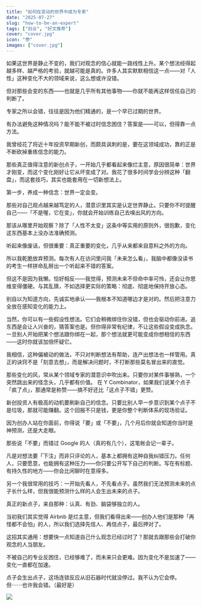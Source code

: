 ```yaml
---
title: "如何在变动的世界中成为专家"
date: "2025-07-27"
slug: "how-to-be-an-expert"
tags: ["创业", "好文推荐"]
cover: "cover.jpg"
icon: "😎"
images: ["cover.jpg"]
---
```

如果这世界是静止不变的，我们对观念的信心就能一路线性上升。某个想法经得起越多样、越严格的考验，就越可能是真的。许多人其实默默相信这一点——对「人性」这种变化不大的领域来说，这么想或许没错。



但对那些会变的东西——也就是几乎所有其他事物——你就不能再这样信任自己的判断了。



专家之所以会错，往往是因为他们精通的，是一个早已过期的世界。



有办法避免这种情况吗？能不能不被过时信念困住？答案是——可以，但得靠一点方法。



我曾经花了将近十年投资早期新创，而颇具讽刺的是，要在这领域成功，靠的正是不断砍掉重练信念的能力。



那些真正值得注意的新创点子，一开始几乎都看起来像烂主意，原因很简单：世界才刚变，而这个变化刚好让它从坏变成了对。我花了很多时间学会分辨这种「翻盘」，而这套技巧，其实也能套用在一切新想法上。



第一步，养成一种信念：世界一定会变。



那些对自己观点越来越笃定的人，潜意识里其实是认定世界静止。只要你不时提醒自己——「不是喔，它在变」，你就会开始训练自己去嗅出风的方向。



那该从哪里开始观察？除了「人性不太变」这条中等实用的原则外，很抱歉，变化这东西基本上没办法准确预测。



听起来像废话，但很重要：真正重要的变化，几乎从来都来自意料之外的方向。



所以我乾脆放弃预测。每次有人在访问里问我「未来怎么看」，我脑中都像没读书的考生一样拼命乱掰出一个听起来不错的答案。



但这不是因为我懒。恰好相反——我觉得，预测未来不但命中率可怜，还会让你思维变得僵硬。与其乱猜，不如选择更实际的策略：彻底、彻底地保持开放心态。



别自以为知道方向，先诚实地承认——我根本不知道哪边才是对的。然后把注意力全放在感知变化的能力上。



当然，你可以有一些假设性想法。它们会稍微绑住你没错，但也会驱动你前进。追东西是会让人兴奋的，猜答案也是。但你得非常有纪律，不让这些假设变成执念。
一旦别人开始把某个想法跟你绑在一起，那个想法就更可能变成你想相信的东西——这时你就该加倍怀疑它。



我相信，这种偏被动的做法，不只对判断想法有帮助，连产出想法也一样管用。真正的诀窍不是「刻意去想」，而是解决问题时，不打断那些莫名冒出来的直觉。



那些变化的风，常从某个领域专家的潜意识中吹出来。只要你对某件事够熟，一个突然跳出来的怪念头，几乎都有价值。
在 Y Combinator，如果我们说某个点子「疯了点」，那通常是称赞——搞不好还比「这点子不错」更赞。



新创投资人有极高的动机要刷新自己的信念。只要比别人早一步意识到某个点子不是垃圾，那就可能赚翻。这个回报不只是钱，更是你整个判断体系的现场验证。



因为创办人站在你面前，你得说「要」或「不要」，几个月后你就会知道你当时是神预测，还是大走眼。



那些说「不要」而错过 Google 的人（真的有几个），这笔帐会记一辈子。



凡是对想法要「下注」而非只评论的人，基本上都拥有这种自我纠错压力。任何人，只要愿意，也能拥有这种压力——你只要公开写下自己的判断。写在有标题、有持久性的地方——你会比闲聊时在意得多。



另一个我很常用的技巧：一开始先看人，不先看点子。虽然我们无法预测未来的点子长什么样，但我很能预测什么样的人会生出未来的点子。



真正的新点子，来自那种：认真、有劲、脑袋够独立的人。



当初我们其实觉得 Airbnb 是烂主意，但我们看得出来——创办人他们是那种「再怪都不会怕」的人，所以我们选择先信人、再信点子，最后押对了。



这招其实通用：想要快一点知道自己什么观念已经过时了？那就去跟那些会打破你观念的人当朋友。



不被自己的专业反困住，已经够难了，而未来只会更难。因为变化不是加速了——变化一直都在加速。



点子会生出点子，这场连锁反应从旧石器时代就没停过。我不认为它会停。
但⋯⋯也许我会错。（最好是）




![](https://prod-files-secure.s3.us-west-2.amazonaws.com/112d0858-5090-4d34-a606-b75eb8d65fd2/46476355-9cf3-4e99-9b7a-3531bc426380/1000202064.png?X-Amz-Algorithm=AWS4-HMAC-SHA256&X-Amz-Content-Sha256=UNSIGNED-PAYLOAD&X-Amz-Credential=ASIAZI2LB4666KKFXHOF%2F20250729%2Fus-west-2%2Fs3%2Faws4_request&X-Amz-Date=20250729T132520Z&X-Amz-Expires=3600&X-Amz-Security-Token=IQoJb3JpZ2luX2VjEHwaCXVzLXdlc3QtMiJIMEYCIQCdivASuRlouhCWN3nYMIzdkerewaX87YEUR%2B%2BLTRJA6AIhAOxUCVbKlFQKC8dAzwNeNSbeF9sVwsvXPaCGjhxcvjthKogECKX%2F%2F%2F%2F%2F%2F%2F%2F%2F%2FwEQABoMNjM3NDIzMTgzODA1Igxo1fvLllA6flP%2BUukq3AO5Qqks0JHjCygOsdb5w9uBRnOpp%2F4NWKJJtkBqynetKJgFd8J3qVD4y%2BGnpaxq5Rr8WvsFx4RV%2FqXaL0hPdURmCi%2BLLcbrrZu2%2BQf4xGEgzR8oSa4U1sv9SK0VU88aCEkVeKjcJ%2FMPpg35WNjw0VQjGtGYC9BiCuWzfEl0PSzg5R2Id%2BiyomsTmwGAFmPB7mPep0N8VrMQrBKwmeI9fSmtX26rVLZwSbWH38d%2BujOQ5prrfSEyo99zZyODx6LrQ2ebyfbelQTpFpMXEroVHthZJjdc%2FQCHdwXphMYsOq5oNfJ1L5NA06UI%2BBehODGaNgl3mPKHNejfa6jhR4Q8oGG22gVZOPbrJLG9cQzPM78KFgZWITvXp%2F8e%2BhB6gDVAfWpo3kKZBn8cp5CmZFZ1EZ2bpyVXQ7MMR1cWslrDdH0ecgJiDTSzZYXfFPLW5UbiKiRW2adZZ%2BQwK6GBaVPqvjbVRv07D5NhfQNkIXEZbpTjEWwdAxqKAiGURLheeprlauEAdWb02ee%2FHvhDbyEcvZGahNkDdVhfm2xVTohbACqGgc%2F90R25YA7XHSFHYOnQbWH%2FsMwUyDNMZkJpVLk0%2Bh1A%2FYld%2BPvCO4HE6omhNLaTCdvpnvckr7sQALqbKjDz9KLEBjqkAXDZhvY1RFnhd6RzzqgNiCEIUJIdt%2FhviKyLo7VieK5uuDwTeXSOX4xN%2FxMTWhWbFQPs1S3%2BW3rOxAXxIHIXukIYnxy1CkGrzNUH8%2FMHh6DcIoBR4qWhvXz1nh%2FCMxM6XN5BKjH%2Fz28HHfM1YgYGpmF%2BHVP9E8ILHGRwEuJKLZ69eMnfx1sNEZFCOHpdtAbHagv4Prka4Mpv2GrdMx2ZRb9Y2x8J&X-Amz-Signature=367dcb3bcb4692177a2594f7e8a1898f062aa12480580955fcb65b6c31d52b77&X-Amz-SignedHeaders=host&x-amz-checksum-mode=ENABLED&x-id=GetObject)

